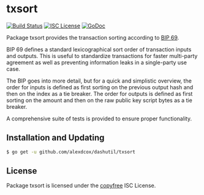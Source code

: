 txsort
======

[![Build Status](http://img.shields.io/travis/alexdcox/dashutil.svg)](https://travis-ci.org/alexdcox/dashutil)
[![ISC License](http://img.shields.io/badge/license-ISC-blue.svg)](http://copyfree.org)
[![GoDoc](http://img.shields.io/badge/godoc-reference-blue.svg)](http://godoc.org/github.com/alexdcox/dashutil/txsort)

Package txsort provides the transaction sorting according
to [BIP 69](https://github.com/bitcoin/bips/blob/master/bip-0069.mediawiki).

BIP 69 defines a standard lexicographical sort order of transaction inputs and outputs. This is useful to standardize
transactions for faster multi-party agreement as well as preventing information leaks in a single-party use case.

The BIP goes into more detail, but for a quick and simplistic overview, the order for inputs is defined as first sorting
on the previous output hash and then on the index as a tie breaker. The order for outputs is defined as first sorting on
the amount and then on the raw public key script bytes as a tie breaker.

A comprehensive suite of tests is provided to ensure proper functionality.

## Installation and Updating

```bash
$ go get -u github.com/alexdcox/dashutil/txsort
```

## License

Package txsort is licensed under the [copyfree](http://copyfree.org) ISC License.
